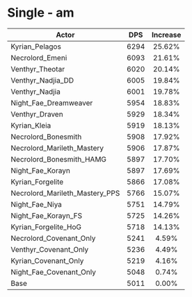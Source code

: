 # Single - am
| Actor | DPS | Increase |
|---|:---:|:---:|
|Kyrian_Pelagos|6294|25.62%|
|Necrolord_Emeni|6093|21.61%|
|Venthyr_Theotar|6020|20.14%|
|Venthyr_Nadjia_DD|6005|19.84%|
|Venthyr_Nadjia|6001|19.78%|
|Night_Fae_Dreamweaver|5954|18.83%|
|Venthyr_Draven|5929|18.34%|
|Kyrian_Kleia|5919|18.13%|
|Necrolord_Bonesmith|5908|17.92%|
|Necrolord_Marileth_Mastery|5906|17.87%|
|Necrolord_Bonesmith_HAMG|5897|17.70%|
|Night_Fae_Korayn|5897|17.69%|
|Kyrian_Forgelite|5866|17.08%|
|Necrolord_Marileth_Mastery_PPS|5766|15.07%|
|Night_Fae_Niya|5751|14.79%|
|Night_Fae_Korayn_FS|5725|14.26%|
|Kyrian_Forgelite_HoG|5718|14.13%|
|Necrolord_Covenant_Only|5241|4.59%|
|Venthyr_Covenant_Only|5236|4.49%|
|Kyrian_Covenant_Only|5219|4.16%|
|Night_Fae_Covenant_Only|5048|0.74%|
|Base|5011|0.00%|
